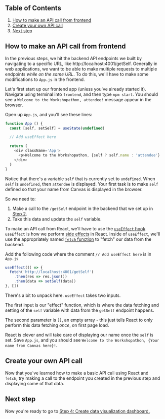 ## Table of Contents
1. [How to make an API call from frontend](#how-to-make-an-api-call-from-frontend)
1. [Create your own API call](#create-your-own-api-call)
1. [Next step](#next-step)

## How to make an API call from frontend
In the previous steps, we hit the backend API endpoints we built by navigating to a specific URL, like http://localhost:4001/getSelf. Generally in web applications, we want to be able to make multiple requests to multiple endpoints _while on the same URL_. To do this, we'll have to make some modifications to `App.js` in the frontend.

Let's first start up our frontend app (unless you've already started it). Navigate using terminal into `frontend`, and then type `npm start`. You should see a `Welcome to the Workshopathon, attendee!` message appear in the browser.

Open up `App.js`, and you'll see these lines:

```js
function App () {
  const [self, setSelf] = useState(undefined)

  // Add useEffect here

  return (
    <div className='App'>
      <p>Welcome to the Workshopathon, {self ? self.name : 'attendee'}!</p>
    </div>
  )
}
```

Notice that there's a variable `self` that is currently set to `undefined`. When `self` is `undefined`, then `attendee` is displayed. Your first task is to make `self` defined so that your name from Canvas is displayed in the browser.

So we need to:

1. Make a call to the `/getSelf` endpoint in the backend that we set up in [Step 2](2-API-Endpoints.md).
1. Take this data and update the `self` variable.

To make an API call from React, we'll have to use the [`useEffect` hook](https://reactjs.org/docs/hooks-effect.html). `useEffect` is how we perform [side effects](https://en.wikipedia.org/wiki/Side_effect_(computer_science)) in React. Inside of `useEffect`, we'll use the appropriately named [`fetch` function](https://developer.mozilla.org/en-US/docs/Web/API/Fetch_API/Using_Fetch) to "fetch" our data from the backend.

Add the following code where the comment `// Add useEffect here` is in `App.js`
```js
useEffect(() => {
  fetch('http://localhost:4001/getSelf')
    .then(res => res.json())
    .then(data => setSelf(data))
}, [])
```
There's a bit to unpack here. `useEffect` takes two inputs.

The first input is our "effect" function, which is where the data fetching and setting of the `self` variable with data from the `getSelf` endpoint happens.

The second parameter is `[]`, an empty array - this just tells React to only perform this data fetching _once_, on first page load.

React is clever and will take care of displaying our name once the `self` is set. Save `App.js`, and you should see `Welcome to the Workshopathon, {Your name from Canvas here}!`.

## Create your own API call
Now that you've learned how to make a basic API call using React and `fetch`, try making a call to the endpoint you created in the previous step and displaying some of that data.

## Next step
Now you're ready to go to [Step 4: Create data visualization dashboard.](4-Create-Data-Viz-Dashboard.md)
